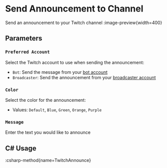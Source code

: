 # Send Announcement to Channel
Send an announcement to your Twitch channel
:image-preview{width=400}

## Parameters
### `Preferred Account`
Select the Twitch account to use when sending the announcement:
- `Bot`: Send the message from your [bot account](/guide/platforms/twitch/accounts)
- `Broadcaster`: Send the announcement from your [broadcaster account](/guide/platforms/twitch/accounts)

### `Color`
Select the color for the announcement:
- Values: `Default`, `Blue`, `Green`, `Orange`, `Purple`

### `Message`
Enter the text you would like to announce

## C# Usage
:csharp-method{name=TwitchAnnounce}